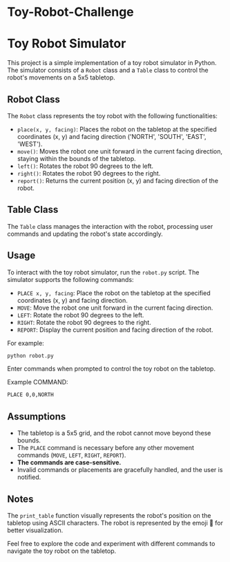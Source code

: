# Toy-Robot-Challenge

# Toy Robot Simulator

This project is a simple implementation of a toy robot simulator in Python. The simulator consists of a `Robot` class and a `Table` class to control the robot's movements on a 5x5 tabletop.

## Robot Class

The `Robot` class represents the toy robot with the following functionalities:

- `place(x, y, facing)`: Places the robot on the tabletop at the specified coordinates (x, y) and facing direction ('NORTH', 'SOUTH', 'EAST', 'WEST').
- `move()`: Moves the robot one unit forward in the current facing direction, staying within the bounds of the tabletop.
- `left()`: Rotates the robot 90 degrees to the left.
- `right()`: Rotates the robot 90 degrees to the right.
- `report()`: Returns the current position (x, y) and facing direction of the robot.

## Table Class

The `Table` class manages the interaction with the robot, processing user commands and updating the robot's state accordingly.

## Usage

To interact with the toy robot simulator, run the `robot.py` script. The simulator supports the following commands:

- `PLACE x, y, facing`: Place the robot on the tabletop at the specified coordinates (x, y) and facing direction.
- `MOVE`: Move the robot one unit forward in the current facing direction.
- `LEFT`: Rotate the robot 90 degrees to the left.
- `RIGHT`: Rotate the robot 90 degrees to the right.
- `REPORT`: Display the current position and facing direction of the robot.

For example:

```bash
python robot.py
```

Enter commands when prompted to control the toy robot on the tabletop.

Example COMMAND:

```bash
PLACE 0,0,NORTH
```

## Assumptions

- The tabletop is a 5x5 grid, and the robot cannot move beyond these bounds.
- The `PLACE` command is necessary before any other movement commands (`MOVE`, `LEFT`, `RIGHT`, `REPORT`).
- **The commands are case-sensitive.**
- Invalid commands or placements are gracefully handled, and the user is notified.

## Notes

The `print_table` function visually represents the robot's position on the tabletop using ASCII characters. The robot is represented by the emoji 🤖 for better visualization.

Feel free to explore the code and experiment with different commands to navigate the toy robot on the tabletop.

